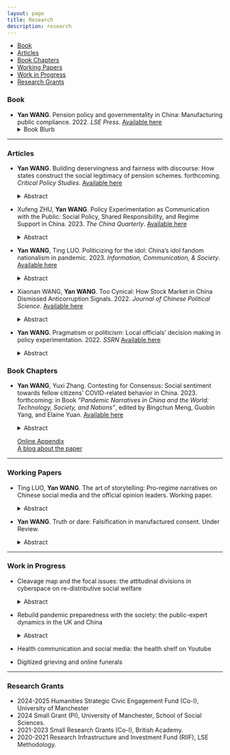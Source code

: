 ```yaml
---
layout: page
title: Research
description: research
---
```


<div class="navbar">
    <div class="navbar-inner">
        <ul class="nav">
            <li><a href="#book">Book</a></li>
            <li><a href="#articles">Articles</a></li>
            <li><a href="#bookchapters">Book Chapters</a></li>
            <li><a href="#workingpaper">Working Papers</a></li>
            <li><a href="#workinprogress">Work in Progress</a></li>
            <li><a href="#grants">Research Grants</a></li>
        </ul>
    </div>
</div>



### <a name="book"></a>Book

- **Yan WANG**. Pension policy and governmentality in China: Manufacturing public compliance. 2022. *LSE Press*. <a href="https://press.lse.ac.uk/site/books/m/10.31389/lsepress.ppc/">Available here</a>
    <details>
      <summary>Book Blurb</summary>
    Economic growth is often a disruptive social process - so how has the Chinese state been able to maintain compliance from its people while at the same time pushing ahead an exceptionally rapid social and economic transformation? This book explores the question via detailed analysis of the trajectories, policy rationale, and effects of China’s pension reforms, demonstrating how statecraft shapes the ways that citizens ascribe credit and responsibility for pensions protection across themselves, the state and other actors. The book shows that China’s governmentality for manufacturing compliance is hybrid, organic, and dynamic. The targeted allocation of benefits, policy experimentation, propaganda and knowledge construction, and many other approaches are used to shape public expectations and to justify state rule. An original contribution to the study of legitimation in modern states, the analysis particularly highlights that when active counter-conduct (such as resistance) is confined, individuals may choose cognitive rebellion and falsify their public compliance.
    </details>

---

### <a name="articles"></a>Articles

- **Yan WANG**. Building deservingness and fairness with discourse: How states construct the social legitimacy of pension schemes. forthcoming. *Critical Policy Studies*. <a href="https://doi.org/10.1080/19460171.2024.2366934">Available here</a>
    <details>
      <summary>Abstract</summary>
    How do modern states legitimise and frame their redistributive social policies in communicating with society to promote policy changes? What kind of ‘structures of incentives’ are being promoted in their narratives? This article takes the pension reform in China in the 1990s and the 2000s as an example, using text data on corresponding official propaganda to investigate the Chinese state’s ideological repertories in framing and crafting the social legitimacy of its then-new pension designs. The results from Quantitative Text Analysis of official discourse demonstrate that the rationale for reconstructing public expectations of the redistribution of pension benefits and the allocation of welfare responsibility between the government and individuals mainly focuses on the reiteration of the principles of: ‘contribution and rewards’ and ‘rights and obligations.’ The state also built images of deserving and undeserving social groups by reconstructing the notion of fairness, blurring the distinction between merit and equity, and ultimately reshaping individual subjectivity as a self-regulated and self-motivated ‘socialised self’.    
    </details>

- Xufeng ZHU, **Yan WANG**. Policy Experimentation as Communication with the Public: Social Policy, Shared Responsibility, and Regime Support in China. 2023. *The China Quarterly*. <a href="https://doi.org/10.1017/S0305741023001273">Available here</a>
    <details>
      <summary>Abstract</summary>
    Traditional wisdom on policy experimentation has mainly focused on central-local relations. However, scholars have paid little attention to the interaction between policy experimentation and the public. We argue that policy experimentation can be adopted by decision makers as a communication instrument with the public, facilitating the building of a social consensus regarding controversial policies. We evaluate the effects of the Chinese government’s efforts in promoting shared responsibility between the state and the individuals for the urban pension system with policy experimentation on public’s regime support. Evidence from two rounds of a nationwide survey conducted before and after the policy experiment indicates that the implementation of policy experiment has significantly contributed to citizens’ acceptance of individual welfare responsibility. Moreover, the image building of governmental responsibility via official news with varied intensity across local regions immediately consolidates the political trust of residents while posing threats to government credibility in the long run.
    </details>

- **Yan WANG**, Ting LUO. Politicizing for the idol: China’s idol fandom nationalism in pandemic. 2023. *Information, Communication, & Society*. <a href="https://doi.org/10.1080/1369118X.2022.2161827">Available here</a>
    <details>
      <summary>Abstract</summary>
    Chinese idol fans have been identified among the main forces in cyber nationalist activisms in recent years, acting as the nationalist fans protecting the state as an idol in response to external political shocks. Their skills in acknowledging, involving, and even reinventing the image of the state and national pride in cyber nationalist activisms do not emerge in a vacuum. This article examines how idol fans involve and reinvent the nationalist discourse in their everyday fan activities – idol promotion. We focus on the pandemic in 2020 as it provides a specific social and political context that allows us to understand better the interaction between idol fans and the state in their mundane fan activities. We construct our analysis under the computational grounded theory framework with over 6 million fan posts collected from Weibo and 11 in-depth interviews with active idol fans. Our findings show that when engaging in pandemicrelated discussion, idol fans actively borrowed official discourse on nationalism and strategically responded to key political and social events in their idol promotion activities. The idol images they built are not only positive but also nationalist. Therefore, they play not only the commercial logic commonly seen in the Japanese and Korean Kpop/idol culture but also the political logic propagated by the state in China. 
    </details>

- Xiaonan WANG, **Yan WANG**. Too Cynical: How Stock Market in China Dismissed Anticorruption Signals. 2022. *Journal of Chinese Political Science*. <a href="http://eprints.lse.ac.uk/113696/">Available here</a>
    <details>
      <summary>Abstract</summary>
    Political leaders in China regularly launch anti-corruption campaigns to win public support. But how are anti-corruption signals perceived? We use event study to examine the case of Xi Jinping’s anti-corruption campaign – an unprecedented effort in China to fight corruption. Contrary to expectations, we find that for the firms with connected officials later investigated, the initial anti-corruption signals – speeches from the top leadership and earlier crackdowns on other senior officials – did not decrease their stock prices. We argue that the perceived high costs of following through and repeated campaigns in the past paradoxically nurtured cynicism. We exploit the case of Zhou Yongkang and Ling Jihua – the two officials who were alleged to be involved in the power struggle and whose downfall had circulated widely since 2012. We find that when the targets of earlier crackdowns were connected to Zhou or Ling, the stock prices of the firms went down only if their connected and later investigated officials were in the same faction; the stock prices of the other firms, however, went up. We interpret the results as investors’ misperceptions of the campaign in the beginning. Our findings suggest that even real efforts in campaign-style enforcement can be dismissed.
    </details>

- **Yan WANG**. Pragmatism or politicism: Local officials’ decision making in policy experimentation. 2022. *SSRN* <a href="https://papers.ssrn.com/sol3/papers.cfm?abstract_id=4222285">Available here</a>
    <details>
      <summary>Abstract</summary>
    It has been widely recognized that local bureaucrats are crucial actors in policy process. In policy experimentation—a popular policy instrument in social welfare areas—which heavily relies on negotiation and interaction between different sectors, local bureaucrats are the main actors that initiate the experiment plan, propose policy innovation, and implement the pilot schemes. Then what do they value when deciding on local social policies, and why would they prefer some policy-experiment schemes over others? In this research, we use two unique studies with survey experiments on municipal- and county-level government officials in China and investigate their rationale and attention allocation on social policy preferences, as well as their decision making on policy experiments. Our results show that although the instruction and support from the upper-level governments are as vital as the local initiatives, local officials are more practical than political in many scenarios of local social policy making, where under similar conditions they react more strongly to societal demands. This pragmatism is especially true in deciding the preferred pilot scheme—they place more value on financial support, local conditions, and risk environment, while the political load of the pilot schemes have relatively less leverage in changing their preference. More importantly, such a pattern is consistent across different administrative types and regional subgroups of local officials.
    </details>


### <a name="bookchapters"></a>Book Chapters

- **Yan WANG**, Yuxi Zhang. Contesting for Consensus: Social sentiment towards fellow citizens’ COVID-related behavior in China. 2023. forthcoming: in Book *”Pandemic Narratives in China and the World: Technology, Society, and Nations”*, edited by Bingchun Meng, Guobin Yang, and Elaine Yuan. <a href="https://papers.ssrn.com/sol3/papers.cfm?abstract_id=4083830">Available here</a> 
    <details>
      <summary>Abstract</summary>
    COVID-19 has shifted how citizens interact profoundly. Private life is frequently dis- played in the public space and individuals are held to account should their exercise of liberty enlarges COVID-19 transmission risks. We are interested in the evolving dynam- ics among fellow citizens, especially when and how individuals react to others’ COVID-19 related actions and behavior. An extensive data set of Sina Weibo posts consisting of more than four million COVID-19 related posts provides us with a lens to answer the questions. By estimating the general sentiment of Weibo posts from January to Decem- ber 2020, as well as two in-depth case studies, we capture the information flows and discussion volumes in the public space. Combining the machine learning approach with discourse analysis, we find that the psycho-social cycle model identified in past public health emergencies and other societies during the COVID-19 pandemic also occurred in China, although demonstrating unique timing and sequence characteristics that are linked to China’s epidemic situation and policies. The all-society solidarity built at the begin- ning of 2020 was later challenged, and potentially eroded by the process of moralizing fellow citizens’ COVID-related behavior via blaming, discriminating, and scapegoating. As society lives under the pandemic for longer, fellow citizens have become more aware of problems associated with unbounded public scrutiny of private life. Such awareness and reflection, herein, encourages discussion and consensus building efforts.
    </details>
    
    [Online Appendix](assets/research/covidnsolidarity/Covid_n_Solidarity_OA.pdf)<br/>
    [A blog about the paper](https://blogs.lse.ac.uk/covid19/2022/04/26/how-chinese-social-media-sentiment-about-covid-changed-during-2020/)<br/>


---

### <a name="workingpaper"></a>Working Papers

- Ting LUO, **Yan WANG**. The art of storytelling: Pro-regime narratives on Chinese social media and the official opinion leaders. Working paper. 
    <details>
      <summary>Abstract</summary>
    The Chinese government under Xi Jinping has taken an active role in shaping and leading online discussions in cyberspace in order to occupy the battlefield of online public opinion. While much is known about the strategies and tactics used by various online actors to promote pro-regime messages, we know little about how narratives are constructed in these messages. In this paper, we propose the theoretical framework of event-based narratives and the detailed storytelling in the pro-regime messages promoted by key opinion leaders on Chinese social media platform. We drew a random sample of all Weibo verified users and collected all posts posed by them between January and May 2022, yielding a total of over three million posts by government accounts, organizations, enterprises, media, and celebrities. With linguistic algorithm that captures the action, the agent performing that action, and the patient being acted upon, we unravel the storytelling and meaning construction of subject-object-action network of four trending topics related to four key social-economic events at the time — the Beijing Winter Olympics, the Russian invasion of Ukraine, the Shanghai Lockdown, and the chained mother likely to be a victim of human trafficking found in Jiangsu Province. In each of these events the state plays varied roles of either initiative or responsive, and the tactics the state involve influencing the public opinion are distinctive. The elements, strategies, and beliefs including focusing on the rational data and positive energy in Shanghai Lockdown, wind down the public discussions and focus on the local problems in the Fengxian Events. There are also highlights of national pride and an entertaining glory in Winter Olympics, and redirect the discussions to the evil US, and rationales for Russia’s move in Russia-Ukraine war. We also present the different narratives across government, media, and celebrities’ accounts, as well as the diffusion pattern of some key narratives. Our work shed new light on how online opinion leaders construct the narratives and stories in various scenarios, as well as the relationship between the state, platforms, and the public in discipling public opinion and constructing pro-regime mainstream consensus in authoritarian regimes.
    </details>


- **Yan WANG**. Truth or dare: Falsification in manufactured consent. Under Review.
    <details>
      <summary>Abstract</summary>
    Despite state’s well-designed statecraft in shaping public opinions, the risks for the authorities of falsified compliance from the people are present in many post-communist countries. In this paper I ask: is the reported high compliance of the public from all kinds of survey results regarding state representations in China sincere or just falsification? If falsified, how do citizens disentangle the reported consent from their private attitudes? I combine observation and in-depth interviews to unlock the black box and explore the power relationship between state and individual by highlighting ordinary people’s subjectivity and its involution affected by the governmentality of the current authority. The data shows that, falsified compliance does exist among the Chinese regarding the current political system and the authorities, but it is a mixture of intentional falsification and cognitive dissonance. Moreover, individual’s political opinion presents a smooth transformation between the public face and the private face. The interaction between people’s personal experience and the existing cultural, historical and educational factors that have socialised their ideas deeply shapes the presentation of manufactured compliance in authoritarian regimes. 
    </details>

---

### <a name="workinprogress"></a>Work in Progress

- Cleavage map and the focal issues: the attitudinal divisions in cyberspace on re-distributive social welfare
    <details>
      <summary>Abstract</summary>
    This project is among the first to conceptualize attitudinal social cleavages in cyberspace and theorize their manifestations and transformations. The disagreements among different social groups regarding redistributive issues are highly visible in cyberspace, where people debate and argue about the necessity, legitimacy, and feasibility of social security, tax cuts, strikes, among many other topics. Yet, little work has been done to depict and conceptualize online attitudinal divisions that do not align entirely with demographic stratification, partisan stances, or self-reported political attitudes from surveys. This work takes debates on social media and public forums (Reddit and Twitter, with Twitter data credit to 24hrs Twitter Team) as examples, combines state-of-the-art digital tracing methods and experiments, and investigates the presentation, evolution, and variations of online attitudinal divisions related to redistributive social issues. It contributes to the existing knowledge of this crucial social phenomenon, as well as to potential efforts aimed at bridging social cleavages in public opinion. Moreover, the investigation into the difference between cyberspace social cleavage and self-reported attitudes contributes to the methodological inquiry of measurement bias in public opinion and social attitudes.
    </details>  
  
- Rebuild pandemic preparedness with the society: the public-expert dynamics in the UK and China
    <details>
      <summary>Abstract</summary>
    Existing research on the COVID-19 pandemic underscores the crucial role of trust between the scientific community and the public. This trust is vital for persuading individuals to adhere to mobility-restricting public policies and take up vaccination, thereby strengthening society's preparedness against public health crises. While existing research paid attention to the role of experts when studying topics such as vaccination communication, a theoretical framework is yet to be developed to understand the varying public-expert dynamics across societies that are potentially malleable during normal times. Meanwhile, relatively little is known regarding how different factors have shaped the dynamics, in particular, the public’s opinion toward experts. This work draws on two in-depth case studies on England and China to illustrate the public-expert dynamics and their longitudinal changes in each country in the 21st Century. We examine how past (realized or unrealized) public health crises, as well as the institutional environment, have contributed to the development of such dynamics over time. Empirically, we combine both qualitative and quantitative analysis. In the descriptive narratives of the historical development of public-expert dynamics in the two cases, we employ the process-tracing method, following the inductive theory-building logic. Data are collected from a wide range of sources, including the archives of official policy documents, parliamentary debates, MP interviews and press conferences, news articles, social media data, and so on. To further unpack the distinct patterns of doctor-patient trust in China and the UK, both before and after the COVID-19 pandemic, we use evidence from existing multi-wave surveys (ISSP) and archives, demonstrating that the patterns exhibit significant stability over time in both countries, withstanding the pandemic's impact. Our evidence provides a robust empirical foundation for unpacking how institutional features of healthcare systems have contributed to such cross-country differences, and with continuous work, we investigate the causal explanations from contextualized past incidents.
    </details>  

- Health communication and social media: the health shelf on Youtube

- Digitized grieving and online funerals


---

### <a name="grants"></a>Research Grants

- 2024-2025 Humanities Strategic Civic Engagement Fund (Co-I), University of Manchester
- 2024 Small Grant (PI), University of Manchester, School of Social Sciences.
- 2021-2023 Small Research Grants (Co-I), British Academy.
- 2020-2021 Research Infrastructure and Investment Fund (RIIF), LSE Methodology.
